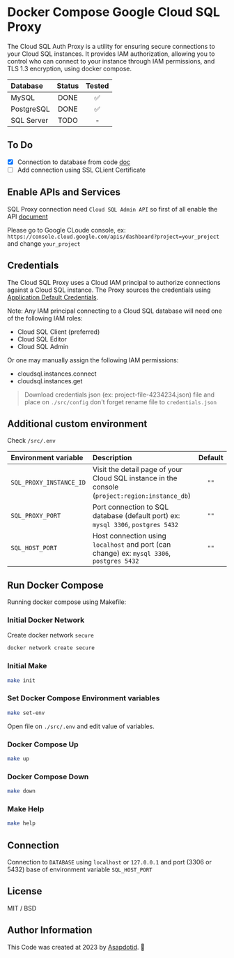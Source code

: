 # Docker Compose Google Cloud SQL Proxy

The Cloud SQL Auth Proxy is a utility for ensuring secure connections to your Cloud SQL instances. It provides IAM authorization, allowing you to control who can connect to your instance through IAM permissions, and TLS 1.3 encryption, using docker compose.

| Database   | Status | Tested |
| :--------- | :----: | :----: |
| MySQL      |  DONE  |   ✅   |
| PostgreSQL |  DONE  |   ✅   |
| SQL Server |  TODO  |   -    |

## To Do

-   [x] Connection to database from code [doc](https://github.com/asapdotid/dcc-cloud-sql-proxy#connection)
-   [ ] Add connection using SSL CLient Certificate

## Enable APIs and Services

SQL Proxy connection need `Cloud SQL Admin API` so first of all enable the API [document](https://cloud.google.com/sql/docs/introduction)

Please go to Google CLoude console, ex: `https://console.cloud.google.com/apis/dashboard?project=your_project` and change `your_project`

## Credentials

The Cloud SQL Proxy uses a Cloud IAM principal to authorize connections against a Cloud SQL instance. The Proxy sources the credentials using [Application Default Credentials](https://cloud.google.com/docs/authentication/production).

Note: Any IAM principal connecting to a Cloud SQL database will need one of the following IAM roles:

-   Cloud SQL Client (preferred)
-   Cloud SQL Editor
-   Cloud SQL Admin

Or one may manually assign the following IAM permissions:

-   cloudsql.instances.connect
-   cloudsql.instances.get

> Download credentials json (ex: project-file-4234234.json) file and place on `./src/config` don't forget rename file to `credentials.json`

## Additional custom environment

Check `/src/.env`

| Environment variable    | Description                                                                                    | Default |
| :---------------------- | :--------------------------------------------------------------------------------------------- | :-----: |
| `SQL_PROXY_INSTANCE_ID` | Visit the detail page of your Cloud SQL instance in the console (`project:region:instance_db`) |  `""`   |
| `SQL_PROXY_PORT`        | Port connection to SQL database (default port) ex: `mysql 3306`, `postgres 5432`               |  `""`   |
| `SQL_HOST_PORT`         | Host connection using `localhost` and port (can change) ex: `mysql 3306`, `postgres 5432`      |  `""`   |

## Run Docker Compose

Running docker compose using Makefile:

### Initial Docker Network

Create docker network `secure`

```bash
docker network create secure
```

### Initial Make

```bash
make init
```

### Set Docker Compose Environment variables

```bash
make set-env
```

Open file on `./src/.env` and edit value of variables.

### Docker Compose Up

```bash
make up
```

### Docker Compose Down

```bash
make down
```

### Make Help

```bash
make help
```

## Connection

Connection to `DATABASE` using `localhost` or `127.0.0.1` and port (3306 or 5432) base of environment variable `SQL_HOST_PORT`

## License

MIT / BSD

## Author Information

This Code was created at 2023 by [Asapdotid](https://github.com/asapdotid). 🚀
